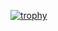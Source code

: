 [![trophy](https://github-profile-trophy.vercel.app/?username=YukiYamashina&theme=discord)](https://github.com/ryo-ma/github-profile-trophy)

<!--
### Hi there 👋

**YukiYamashina/YukiYamashina** is a ✨ _special_ ✨ repository because its `README.md` (this file) appears on your GitHub profile.

Here are some ideas to get you started:

- 🔭 I’m currently working on ...
- 🌱 I’m currently learning ...
- 👯 I’m looking to collaborate on ...
- 🤔 I’m looking for help with ...
- 💬 Ask me about ...
- 📫 How to reach me: ...
- 😄 Pronouns: ...
- ⚡ Fun fact: ...
-->
